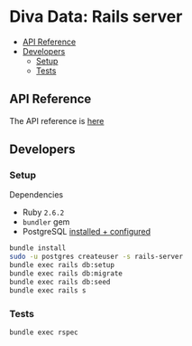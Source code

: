 # Diva Data: Rails server

* [API Reference](#api-reference)
* [Developers](#developers)
  * [Setup](#setup)
  * [Tests](#tests)

## API Reference

The API reference is [here](./api_reference.md)

## Developers

### Setup

Dependencies
* Ruby `2.6.2`
* `bundler` gem
* PostgreSQL [installed + configured](https://www.postgresql.org/docs/10/tutorial-start.html)

```bash
bundle install
sudo -u postgres createuser -s rails-server
bundle exec rails db:setup
bundle exec rails db:migrate
bundle exec rails db:seed
bundle exec rails s
```

### Tests

```bash
bundle exec rspec
```
